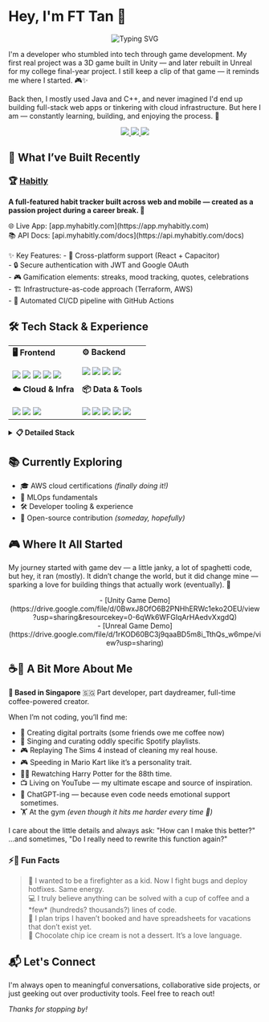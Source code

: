 # Hey, I'm FT Tan 👋

<div align="center">
  <img src="https://readme-typing-svg.herokuapp.com?font=Fira+Code&pause=1000&color=FF6B9D&width=500&lines=✨+Developer+%7C+Builder+%7C+Creator+✨;🎮+From+Game+Dev+to+Full+Stack+🌐;🚀+Always+Learning%2C+Always+Building+💡;☕+Making+Things+Better%2C+One+Line+at+a+Time+🎨" alt="Typing SVG" />
</div>

I'm a developer who stumbled into tech through game development. My first real project was a 3D game built in Unity — and later rebuilt in Unreal for my college final-year project. I still keep a clip of that game — it reminds me where I started. 🎮✨

Back then, I mostly used Java and C++, and never imagined I'd end up building full-stack web apps or tinkering with cloud infrastructure. But here I am — constantly learning, building, and enjoying the process. 💫

<div align="center"> 
  <a href="https://portfolio.example.com" target="_blank"> <img src="https://img.shields.io/badge/🌟 Portfolio-Coming Soon!-f9a8d4?style=for-the-badge&logo=notion&logoColor=white" /> </a> 
  <a href="https://instagram.com/ftiannn" target="_blank"> <img src="https://img.shields.io/badge/📸 Instagram-@ftiannn-f472b6?style=for-the-badge&logo=instagram&logoColor=white" /> </a> 
  <a href="mailto:tanft25@gmail.com"> <img src="https://img.shields.io/badge/💌 Email-tanft25@gmail.com-ec4899?style=for-the-badge&logo=gmail&logoColor=white" /> </a> </div>


## 🔨 What I’ve Built Recently

### 🏆 [Habitly](https://github.com/ftiannn/habitly)
**A full-featured habit tracker built across web and mobile — created as a passion project during a career break. 🌱**

<div align="left">
🌐 Live App: [app.myhabitly.com](https://app.myhabitly.com) <br>
📚 API Docs: [api.myhabitly.com/docs](https://api.myhabitly.com/docs) <br>
</div>

<br>
✨ Key Features:
- 🎯 Cross-platform support (React + Capacitor)<br>
- 🔒 Secure authentication with JWT and Google OAuth<br>
- 🎮 Gamification elements: streaks, mood tracking, quotes, celebrations<br>
- 🏗️ Infrastructure-as-code approach (Terraform, AWS)<br>
- 🤖 Automated CI/CD pipeline with GitHub Actions<br>

## 🛠️ Tech Stack & Experience

<table>
<tr>
  <td valign="top"><strong>🖥️ Frontend</strong><br><br>

  <img src="https://img.shields.io/badge/React-20232A?style=flat&logo=react&logoColor=61DAFB" />
  <img src="https://img.shields.io/badge/Vue.js-35495E?style=flat&logo=vue.js&logoColor=4FC08D" />
  <img src="https://img.shields.io/badge/Next.js-000000?style=flat&logo=next.js&logoColor=white" />
  <img src="https://img.shields.io/badge/TailwindCSS-38B2AC?style=flat&logo=tailwind-css&logoColor=white" />
  <img src="https://img.shields.io/badge/Capacitor-119EFF?style=flat&logo=capacitor&logoColor=white" />

  </td>

  <td valign="top"><strong>⚙️ Backend</strong><br><br>

  <img src="https://img.shields.io/badge/Node.js-43853D?style=flat&logo=node.js&logoColor=white" />
  <img src="https://img.shields.io/badge/NestJS-E0234E?style=flat&logo=nestjs&logoColor=white" />
  <img src="https://img.shields.io/badge/Java-ED8B00?style=flat&logo=openjdk&logoColor=white" />
  <img src="https://img.shields.io/badge/Go-00ADD8?style=flat&logo=go&logoColor=white" />
  </td>
</tr>

<tr>
  <td valign="top"><strong>☁️ Cloud & Infra</strong><br><br>

  <img src="https://img.shields.io/badge/AWS-FF9900?style=flat&logo=amazon-aws&logoColor=white" />
  <img src="https://img.shields.io/badge/Terraform-7B42BC?style=flat&logo=terraform&logoColor=white" />
  <img src="https://img.shields.io/badge/Cloudflare-F38020?style=flat&logo=cloudflare&logoColor=white" />

  </td>

  <td valign="top"><strong>📦 Data & Tools</strong><br><br>

  <img src="https://img.shields.io/badge/PostgreSQL-316192?style=flat&logo=postgresql&logoColor=white" />
  <img src="https://img.shields.io/badge/MySQL-00758F?style=flat&logo=mysql&logoColor=white" />
  <img src="https://img.shields.io/badge/GitHub_Actions-2088FF?style=flat&logo=github-actions&logoColor=white" />
  <img src="https://img.shields.io/badge/Figma-F24E1E?style=flat&logo=figma&logoColor=white" />
  <img src="https://img.shields.io/badge/Unity-100000?style=flat&logo=unity&logoColor=white" />

  </td>
</tr>
</table>

<details>
<summary><strong>📋 Detailed Stack</strong></summary>

### 🌐 Web Development
- **Frontend**: React · Vue2 · Next.js · AngularJS · Vite · TailwindCSS · Capacitor  
- **Backend**: Node.js · NestJS · Java Spring Boot · (some) Go  
- **Database**: PostgreSQL · MySQL · (light) GraphQL

### 🏗️ Infrastructure & DevOps *(learning in progress)*
- AWS Lambda · API Gateway · S3 · Cloudflare  
- Terraform · Serverless Framework · GitHub Actions

### 🧪 QA & Automation
- Postman suites · Regression + exploratory testing  
- CI checks · API test automation

### 📊 Data & Product
- **UX/Product**: Figma · Product Thinking · Design Sprints  
- **Data**: Pandas · Power BI · Tableau · Excel

</details>


## 📚 Currently Exploring

- 🎓 AWS cloud certifications *(finally doing it!)*
- 🤖 MLOps fundamentals
- 🛠️ Developer tooling & experience
- 🌟 Open-source contribution *(someday, hopefully)*


## 🎮 Where It All Started

My journey started with game dev — a little janky, a lot of spaghetti code, but hey, it ran (mostly). It didn’t change the world, but it did change mine — sparking a love for building things that actually work (eventually). 🌟

<div align="center">
- [Unity Game Demo](https://drive.google.com/file/d/0BwxJ8OfO6B2PNHhERWc1eko2OEU/view?usp=sharing&resourcekey=0-6qWk6WFGIqArHAedvXxgdQ)  <br>
- [Unreal Game Demo](https://drive.google.com/file/d/1rKOD60BC3j9qaaBD5m8i_TthQs_w6mpe/view?usp=sharing)
</div>


## ☕💖 A Bit More About Me

**📍 Based in Singapore** 🇸🇬
Part developer, part daydreamer, full-time coffee-powered creator.

When I’m not coding, you’ll find me:
- 🎨 Creating digital portraits (some friends owe me coffee now)
- 🎵 Singing and curating oddly specific Spotify playlists.
- 🎮 Replaying The Sims 4 instead of cleaning my real house.
- 🎮 Speeding in Mario Kart like it’s a personality trait.
- 🧙‍♀️ Rewatching Harry Potter for the 88th time.
- 📺 Living on YouTube — my ultimate escape and source of inspiration.
- 🤖 ChatGPT-ing — because even code needs emotional support sometimes.
- 🏋️ At the gym *(even though it hits me harder every time 🥲)*

I care about the little details and always ask:
"How can I make this better?"
...and sometimes, "Do I really need to rewrite this function again?"

### ⚡💫 Fun Facts
<blockquote>
🧯 I wanted to be a firefighter as a kid. Now I fight bugs and deploy hotfixes. Same energy.<br>
💻 I truly believe anything can be solved with a cup of coffee and a *few* (hundreds? thousands?) lines of code.<br> 
🧳 I plan trips I haven’t booked and have spreadsheets for vacations that don’t exist yet.<br> 
🍦 Chocolate chip ice cream is not a dessert. It’s a love language.<br> 
</blockquote>

## 📬 Let's Connect

I'm always open to meaningful conversations, collaborative side projects, or just geeking out over productivity tools. Feel free to reach out!

<em>Thanks for stopping by! </em>

